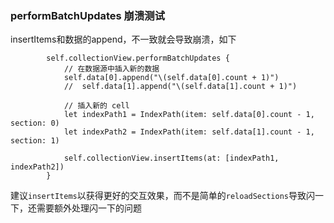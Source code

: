 ### performBatchUpdates 崩溃测试
insertItems和数据的append，不一致就会导致崩溃，如下
```
        self.collectionView.performBatchUpdates {
            // 在数据源中插入新的数据
            self.data[0].append("\(self.data[0].count + 1)")
            //  self.data[1].append("\(self.data[1].count + 1)")
            
            // 插入新的 cell
            let indexPath1 = IndexPath(item: self.data[0].count - 1, section: 0)
            let indexPath2 = IndexPath(item: self.data[1].count - 1, section: 1)
            
            self.collectionView.insertItems(at: [indexPath1, indexPath2])
        }
```

建议`insertItems`以获得更好的交互效果，而不是简单的`reloadSections`导致闪一下，还需要额外处理闪一下的问题
